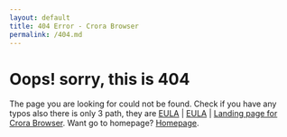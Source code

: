 ```yaml
---
layout: default
title: 404 Error - Crora Browser
permalink: /404.md
---
```


<div>
  <h1 style="align: center;">Oops! sorry, this is 404</h1>
  <p>The page you are looking for could not be found. Check if you have any typos also there is only 3 path, they are <a href="/EULA">EULA</a> | <a href="/privacy_policy">EULA<a> | <a href="/engine">Landing page for Crora Browser</a>. Want go to homepage? <a href="/">Homepage</a>.</p>
</div>